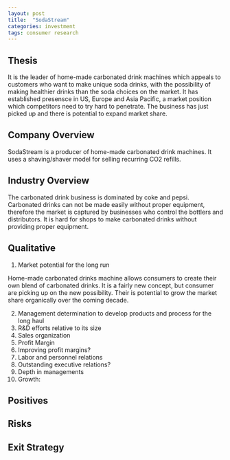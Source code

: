 ```yaml
---
layout: post
title:  "SodaStream"
categories: investment
tags: consumer research
---
```


## Thesis
It is the leader of home-made carbonated drink machines which appeals to customers who want to make unique soda drinks, with the possibility of making healthier
drinks than the soda choices on the market. It has established presensce in US, Europe and Asia Pacific, a market position which competitors need to try hard
to penetrate. The business has just picked up and there is potential to expand market share.  

## Company Overview

SodaStream is a producer of home-made carbonated drink machines. It uses a shaving/shaver model for selling recurring
CO2 refills.


## Industry Overview

The carbonated drink business is dominated by coke and pepsi. Carbonated drinks can not be made easily without proper equipment, therefore the market is captured by businesses
who control the bottlers and distributors. It is hard for shops to make carbonated drinks without providing proper equipment. 



## Qualitative

1. Market potential for the long run

Home-made carbonated drinks machine allows consumers to create their own blend of carbonated drinks. It is a fairly new concept, but consumer are picking up on the new possibility. 
Their is potential to grow the market share organically over the coming decade. 

2. Management determination to develop products and process for the long haul
3. R&D efforts relative to its size
4. Sales organization
5. Profit Margin
6. Improving profit margins?
7. Labor and personnel relations
8. Outstanding executive relations?
9.  Depth in managements
10. Growth:

## Positives

## Risks

## Exit Strategy